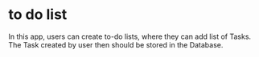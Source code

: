 # to do list
In this app, users can create to-do lists, where they can add list of Tasks. The Task created by user then should be stored in the Database.
